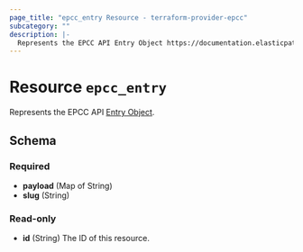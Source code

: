 ```yaml
---
page_title: "epcc_entry Resource - terraform-provider-epcc"
subcategory: ""
description: |-
  Represents the EPCC API Entry Object https://documentation.elasticpath.com/commerce-cloud/docs/api/advanced/custom-data/entries/index.html.
---
```


# Resource `epcc_entry`

Represents the EPCC API [Entry Object](https://documentation.elasticpath.com/commerce-cloud/docs/api/advanced/custom-data/entries/index.html).



## Schema

### Required

- **payload** (Map of String)
- **slug** (String)

### Read-only

- **id** (String) The ID of this resource.


